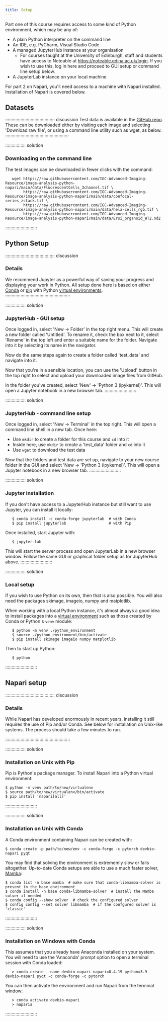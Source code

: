 ```yaml
---
title: Setup
---
```


Part one of this course requires access to some kind of Python environment, which
may be any of:

- A plain Python interpreter on the command line
- An IDE, e.g. PyCharm, Visual Studio Code
- A managed JupyterHub instance at your organisation
  - For courses taught at the University of Edinburgh, staff and students have access
    to Noteable at https://noteable.edina.ac.uk/login. If you wish to use this, log
    in here and proceed to GUI setup or command line setup below.
- A JupyterLab instance on your local machine

For part 2 on Napari, you'll need access to a machine with Napari installed.
Installation of Napari is covered below.


## Datasets

::::::::::::::::::::::::::::::::::::::: discussion
Test data is available in the [GitHub repo](https://github.com/IGC-Advanced-Imaging-Resource/image-analysis-python-napari/tree/main/data).
These can be downloaded either by visiting each image and selecting 'Download raw file', or using a command line utility such as wget, as below.
::::::::::::::::::::::::::::::::::::::::::::::::::

:::::::::::::::: solution
### Downloading on the command line

The test images can be downloaded in fewer clicks with the command:

       wget https://raw.githubusercontent.com/IGC-Advanced-Imaging-Resource/image-analysis-python-napari/main/data/FluorescentCells_3channel.tif \
            https://raw.githubusercontent.com/IGC-Advanced-Imaging-Resource/image-analysis-python-napari/main/data/confocal-series_zstack.tif \
            https://raw.githubusercontent.com/IGC-Advanced-Imaging-Resource/image-analysis-python-napari/main/data/hela-cells_rgb.tif \
            https://raw.githubusercontent.com/IGC-Advanced-Imaging-Resource/image-analysis-python-napari/main/data/Ersi_organoid_WT2.nd2

:::::::::::::::::::::::::

## Python Setup

::::::::::::::::::::::::::::::::::::::: discussion
### Details

We recommend Jupyter as a powerful way of saving your progress and displaying your
work in Python. All setup done here is based on either [Conda](https://docs.conda.io)
or [pip](https://pip.pypa.io) with Python
[virtual environments](https://docs.python.org/3/library/venv.html).
:::::::::::::::::::::::::::::::::::::::::::::::::::

:::::::::::::::: solution
### JupyterHub - GUI setup

Once logged in, select 'New -> Folder' in the top right menu. This will create a new
folder called 'Untitled'. To rename it, check the box next to it, select 'Rename' in
the top left and enter a suitable name for the folder. Navigate into it by
selecting its name in the navigator.

Now do the same steps again to create a folder called 'test_data' and navigate into
it.

Now that you're in a sensible location, you can use the 'Upload' button in
the top right to select and upload your downloaded image files from GitHub.

In the folder you've created, select 'New' -> 'Python 3 (ipykernel)'. This will open a
Jupyter notebook in a new browser tab.
:::::::::::::::::::::::::

:::::::::::::::: solution
### JupyterHub - command line setup

Once logged in, select 'New -> Terminal' in the top right. This will open a command line
shell in a new tab. Once here:

- Use `mkdir` to create a folder for this course and `cd` into it
- Inside here, use `mkdir` to create a 'test_data' folder and `cd` into it
- Use `wget` to download the test data

Now that the folders and test data are set up, navigate to your new course folder in the
GUI and select 'New -> 'Python 3 (ipykernel)'. This will open a Jupyter notebook in a new
browser tab.
:::::::::::::::::::::::::

:::::::::::::::: solution
### Jupyter installation

If you don't have access to a JupyterHub instance but still want to use Jupyter, you can
install it locally:

       $ conda install -c conda-forge jupyterlab  # with Conda
       $ pip install jupyterlab                   # with Pip

Once installed, start Jupyter with:

       $ jupyter-lab

This will start the server process and open JupyterLab in a new browser window. Follow the same
GUI or graphical folder setup as for JupyterHub above.
:::::::::::::::::::::::::

:::::::::::::::: solution
### Local setup

If you wish to use Python on its own, then that is also possible.
You will also need the packages skimage, imageio, numpy and matplotlib.

When working with a local Python instance, it's almost always a good idea to install
packages into a [virtual environment](https://packaging.python.org/en/latest/guides/installing-using-pip-and-virtual-environments/#creating-a-virtual-environment)
such as those created by Conda or Python's `venv` module:

       $ python -m venv ./python_environment
       $ source ./python_environment/bin/activate
       $ pip install skimage imageio numpy matplotlib

Then to start up Python:

       $ python

:::::::::::::::::::::::::


## Napari setup

::::::::::::::::::::::::::::::::::::::: discussion

### Details

While Napari has developed enormously in recent years, installing it still requires
the use of Pip and/or Conda. See below for installation on Unix-like systems. The process
should take a few minutes to run.

:::::::::::::::::::::::::::::::::::::::::::::::::::

:::::::::::::::: solution
### Installation on Unix with Pip

Pip is Python's package manager. To install Napari into a Python virtual environment:

```
$ python -m venv path/to/new/virtualenv
$ source path/to/new/virtualenv/bin/activate
$ pip install 'napari[all]'
```
:::::::::::::::::::::::::

:::::::::::::::: solution
### Installation on Unix with Conda

A Conda environment containing Napari can be created with:

```
$ conda create -p path/to/new/env -c conda-forge -c pytorch devbio-napari pyqt
```

You may find that solving the environment is extrememly slow or fails
altogether. Up-to-date Conda setups are able to use a much faster
solver, [Mamba](https://mamba.readthedocs.io):

```
$ conda list -n base mamba  # make sure that conda-libmamba-solver is present in the base environment
$ conda install -n base conda-libmamba-solver  # install the Mamba solver if needed
$ conda config --show solver  # check the configured solver
$ config config --set solver libmamba  # if the confgured solver is 'classic'
```

:::::::::::::::::::::::::

:::::::::::::::: solution
### Installation on Windows with Conda

This assumes that you already have Anaconda installed on your system. You will need to use the
'Anaconda' prompt option to open a terminal session with Conda loaded:

       > conda create --name devbio-napari napari=0.4.19 python=3.9 devbio-napari pyqt -c conda-forge -c pytorch

You can then activate the environment and run Napari from the terminal window:

       > conda activate devbio-napari
       > naparia

:::::::::::::::::::::::::
